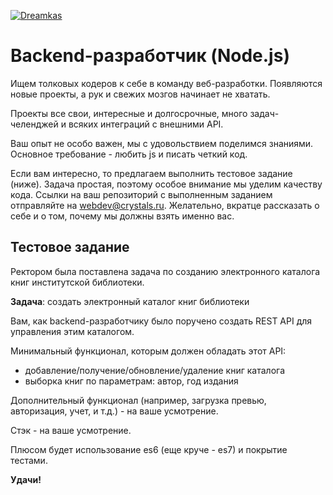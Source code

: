 [![Dreamkas](http://static.dreamkas.ru/git_logo.png)](https://dreamkas.ru)

# Backend-разработчик (Node.js)

Ищем толковых кодеров к себе в команду веб-разработки. Появляются новые проекты, а рук и свежих мозгов начинает не хватать.

Проекты все свои, интересные и долгосрочные, много задач-челенджей и всяких интеграций с внешними API.

Ваш опыт не особо важен, мы с удовольствием поделимся знаниями. Основное требование - любить js и писать четкий код.

Если вам интересно, то предлагаем выполнить тестовое задание (ниже). Задача простая, поэтому особое внимание мы уделим качеству кода. Ссылки на ваш репозиторий с выполненным заданием отправляйте на [webdev@crystals.ru](mailto:webdev@crystals.ru). Желательно, вкратце рассказать о себе и о том, почему мы должны взять именно вас.

## Тестовое задание

Ректором была поставлена задача по созданию электронного каталога книг институтской библиотеки.

**Задача**: создать электронный каталог книг библиотеки

Вам, как backend-разработчику было поручено создать REST API для управления этим каталогом.

Минимальный функционал, которым должен обладать этот API:

- добавление/получение/обновление/удаление книг каталога
- выборка книг по параметрам: автор, год издания

Дополнительный функционал (например, загрузка превью, авторизация, учет, и т.д.) - на ваше усмотрение.

Стэк - на ваше усмотрение.

Плюсом будет использование es6 (еще круче - es7) и покрытие тестами.

**Удачи!**
